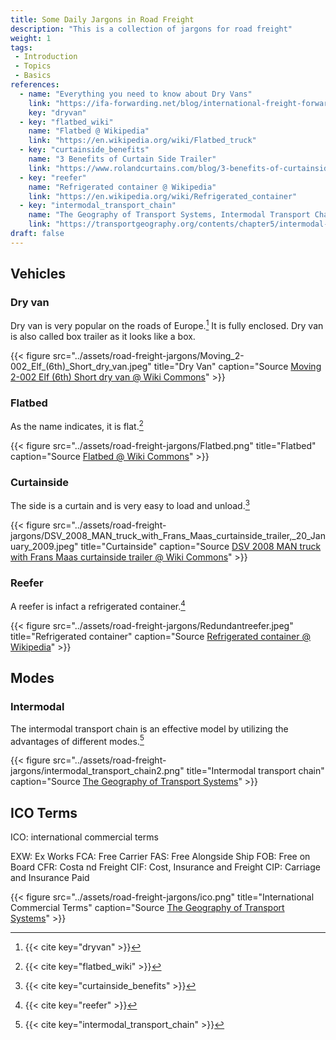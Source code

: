```yaml
---
title: Some Daily Jargons in Road Freight
description: "This is a collection of jargons for road freight"
weight: 1
tags:
 - Introduction
 - Topics
 - Basics
references:
  - name: "Everything you need to know about Dry Vans"
    link: "https://ifa-forwarding.net/blog/international-freight-forwarding/everything-you-need-to-know-about-dry-vans/"
    key: "dryvan"
  - key: "flatbed_wiki"
    name: "Flatbed @ Wikipedia"
    link: "https://en.wikipedia.org/wiki/Flatbed_truck"
  - key: "curtainside_benefits"
    name: "3 Benefits of Curtain Side Trailer"
    link: "https://www.rolandcurtains.com/blog/3-benefits-of-curtainside-trailers"
  - key: "reefer"
    name: "Refrigerated container @ Wikipedia"
    link: "https://en.wikipedia.org/wiki/Refrigerated_container"
  - key: "intermodal_transport_chain"
    name: "The Geography of Transport Systems, Intermodal Transport Chain"
    link: "https://transportgeography.org/contents/chapter5/intermodal-transportation-containerization/intermodal-transport-chain/"
draft: false
---
```



## Vehicles


### Dry van



Dry van is very popular on the roads of Europe.[^dryvan] It is fully enclosed. Dry van is also called box trailer as it looks like a box.

{{< figure src="../assets/road-freight-jargons/Moving_2-002_Elf_(6th)_Short_dry_van.jpeg" title="Dry Van" caption="Source [Moving 2-002 Elf (6th) Short dry van @ Wiki Commons](https://commons.wikimedia.org/wiki/File:Moving_2-002_Elf_(6th)_Short_dry_van.jpg)" >}}



### Flatbed


As the name indicates, it is flat.[^flatbed_wiki]

{{< figure src="../assets/road-freight-jargons/Flatbed.png" title="Flatbed" caption="Source [Flatbed @ Wiki Commons](https://commons.wikimedia.org/wiki/File:Flatbed.png)" >}}


### Curtainside

The side is a curtain and is very easy to load and unload.[^curtainside_benefits]

{{< figure src="../assets/road-freight-jargons/DSV_2008_MAN_truck_with_Frans_Maas_curtainside_trailer,_20_January_2009.jpeg" title="Curtainside" caption="Source [DSV 2008 MAN truck with Frans Maas curtainside trailer @ Wiki Commons](hhttps://commons.wikimedia.org/wiki/File:DSV_2008_MAN_truck_with_Frans_Maas_curtainside_trailer,_20_January_2009.jpg)" >}}


### Reefer

A reefer is infact a refrigerated container.[^reefer]


{{< figure src="../assets/road-freight-jargons/Redundantreefer.jpeg" title="Refrigerated container" caption="Source [Refrigerated container @ Wikipedia](https://en.wikipedia.org/wiki/Refrigerated_container#/media/File:Redundantreefer.JPG)" >}}





## Modes


### Intermodal

The intermodal transport chain is an effective model by utilizing the advantages of different modes.[^intermodal_transport_chain]


{{< figure src="../assets/road-freight-jargons/intermodal_transport_chain2.png" title="Intermodal transport chain" caption="Source [The Geography of Transport Systems](https://transportgeography.org/contents/chapter5/intermodal-transportation-containerization/intermodal-transport-chain/)" >}}


## ICO Terms

ICO: international commercial terms

EXW: Ex Works
FCA: Free Carrier
FAS: Free Alongside Ship
FOB: Free on Board
CFR: Costa nd Freight
CIF: Cost, Insurance and Freight
CIP: Carriage and Insurance Paid


{{< figure src="../assets/road-freight-jargons/ico.png" title="International Commercial Terms" caption="Source [The Geography of Transport Systems](https://transportgeography.org/contents/chapter3/transport-costs/incoterms-commercial/)" >}}





[^dryvan]: {{< cite key="dryvan" >}}
[^flatbed_wiki]: {{< cite key="flatbed_wiki" >}}
[^curtainside_benefits]: {{< cite key="curtainside_benefits" >}}
[^reefer]: {{< cite key="reefer" >}}
[^intermodal_transport_chain]: {{< cite key="intermodal_transport_chain" >}}